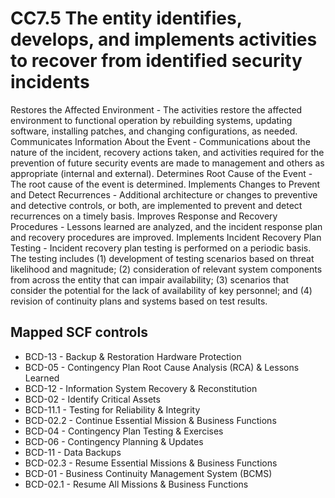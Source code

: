 # CC7.5 The entity identifies, develops, and implements activities to recover from identified security incidents
Restores the Affected Environment - The activities restore the affected environment to functional operation by rebuilding systems, updating software, installing patches, and changing configurations, as needed. Communicates Information About the Event - Communications about the nature of the incident, recovery actions taken, and activities required for the prevention of future security events are made to management and others as appropriate (internal and external). Determines Root Cause of the Event - The root cause of the event is determined. Implements Changes to Prevent and Detect Recurrences - Additional architecture or changes to preventive and detective controls, or both, are implemented to prevent and detect recurrences on a timely basis. Improves Response and Recovery Procedures - Lessons learned are analyzed, and the incident response plan and recovery procedures are improved. Implements Incident Recovery Plan Testing - Incident recovery plan testing is performed on a periodic basis. The testing includes (1) development of testing scenarios based on threat likelihood and magnitude; (2) consideration of relevant system components from across the entity that can impair availability; (3) scenarios that consider the potential for the lack of availability of key personnel; and (4) revision of continuity plans and systems based on test results.
## Mapped SCF controls
- BCD-13 - Backup & Restoration Hardware Protection
- BCD-05 - Contingency Plan Root Cause Analysis (RCA) & Lessons Learned
- BCD-12 - Information System Recovery & Reconstitution
- BCD-02 - Identify Critical Assets
- BCD-11.1 - Testing for Reliability & Integrity
- BCD-02.2 - Continue Essential Mission & Business Functions
- BCD-04 - Contingency Plan Testing & Exercises
- BCD-06 - Contingency Planning & Updates
- BCD-11 - Data Backups
- BCD-02.3 - Resume Essential Missions & Business Functions
- BCD-01 - Business Continuity Management System (BCMS)
- BCD-02.1 - Resume All Missions & Business Functions